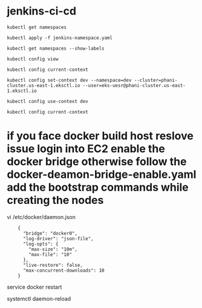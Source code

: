 # jenkins-ci-cd


    kubectl get namespaces

    kubectl apply -f jenkins-namespace.yaml

    kubectl get namespaces --show-labels

    kubectl config view

    kubectl config current-context

    kubectl config set-context dev --namespace=dev --cluster=phani-cluster.us-east-1.eksctl.io --user=eks-uesr@phani-cluster.us-east-1.eksctl.io

    kubectl config use-context dev

    kubectl config current-context


# if you face docker build host reslove issue login into EC2 enable the docker bridge otherwise follow the docker-deamon-bridge-enable.yaml add the bootstrap commands while creating the nodes

vi /etc/docker/daemon.json

        {
          "bridge": "docker0",
          "log-driver": "json-file",
          "log-opts": {
            "max-size": "10m",
            "max-file": "10"
          },
          "live-restore": false,
          "max-concurrent-downloads": 10
        }
        
service docker restart

systemctl daemon-reload
